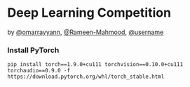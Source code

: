 # Deep Learning Competition

by [@omarrayyann](https://www.github.com/omarrayyann), [@Rameen-Mahmood](https://www.github.com/Rameen-Mahmood), [@username](https://www.github.com/username)
### Install PyTorch
```
pip install torch==1.9.0+cu111 torchvision==0.10.0+cu111 torchaudio==0.9.0 -f https://download.pytorch.org/whl/torch_stable.html
```

